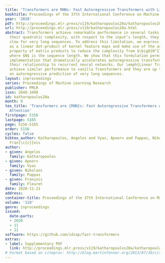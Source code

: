 ```yaml
---
title: 'Transformers are RNNs: Fast Autoregressive Transformers with Linear Attention'
booktitle: Proceedings of the 37th International Conference on Machine Learning
year: '2020'
pdf: http://proceedings.mlr.press/v119/katharopoulos20a/katharopoulos20a.pdf
url: http://proceedings.mlr.press/v119/katharopoulos20a.html
abstract: Transformers achieve remarkable performance in several tasks but due to
  their quadratic complexity, with respect to the input’s length, they are prohibitively
  slow for very long sequences. To address this limitation, we express the self-attention
  as a linear dot-product of kernel feature maps and make use of the associativity
  property of matrix products to reduce the complexity from $\bigO{N^2}$ to $\bigO{N}$,
  where $N$ is the sequence length. We show that this formulation permits an iterative
  implementation that dramatically accelerates autoregressive transformers and reveals
  their relationship to recurrent neural networks. Our \emph{Linear Transformers}
  achieve similar performance to vanilla Transformers and they are up to 4000x faster
  on autoregressive prediction of very long sequences.
layout: inproceedings
series: Proceedings of Machine Learning Research
publisher: PMLR
issn: 2640-3498
id: katharopoulos20a
month: 0
tex_title: 'Transformers are {RNN}s: Fast Autoregressive Transformers with Linear
  Attention'
firstpage: 5156
lastpage: 5165
page: 5156-5165
order: 5156
cycles: false
bibtex_author: Katharopoulos, Angelos and Vyas, Apoorv and Pappas, Nikolaos and Fleuret,
  Fran{\c{c}}ois
author:
- given: Angelos
  family: Katharopoulos
- given: Apoorv
  family: Vyas
- given: Nikolaos
  family: Pappas
- given: François
  family: Fleuret
date: 2020-11-21
address: 
container-title: Proceedings of the 37th International Conference on Machine Learning
volume: '119'
genre: inproceedings
issued:
  date-parts:
  - 2020
  - 11
  - 21
software: https://github.com/idiap/fast-transformers
extras:
- label: Supplementary PDF
  link: http://proceedings.mlr.press/v119/katharopoulos20a/katharopoulos20a-supp.pdf
# Format based on citeproc: http://blog.martinfenner.org/2013/07/30/citeproc-yaml-for-bibliographies/
---
```

